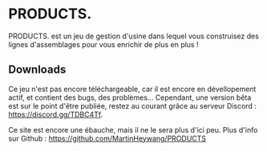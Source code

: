 # PRODUCTS.

PRODUCTS. est un jeu de gestion d'usine dans lequel vous construisez des lignes d'assemblages pour vous enrichir de plus en plus !

## Downloads

Ce jeu n'est pas encore téléchargeable, car il est encore en dévellopement actif, et contient des bugs, des problèmes... Cependant, une version bêta est sur le point d'être publiée, restez au courant grâce au serveur Discord : https://discord.gg/TDBC4Tf.

Ce site est encore une ébauche, mais il ne le sera plus d'ici peu. Plus d'info sur Github : https://github.com/MartinHeywang/PRODUCTS
